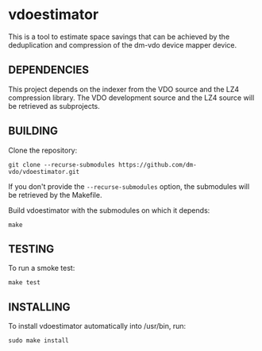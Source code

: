 # vdoestimator

This is a tool to estimate space savings that can be achieved by the deduplication and
compression of the dm-vdo device mapper device.

## DEPENDENCIES

This project depends on the indexer from the VDO source and the LZ4 compression
library. The VDO development source and the LZ4 source will be retrieved as subprojects.

## BUILDING

Clone the repository:

~~~
git clone --recurse-submodules https://github.com/dm-vdo/vdoestimator.git
~~~

If you don't provide the `--recurse-submodules` option, the submodules will be retrieved
by the Makefile.

Build vdoestimator with the submodules on which it depends:

~~~
make
~~~

## TESTING

To run a smoke test:

~~~
make test
~~~

## INSTALLING

To install vdoestimator automatically into /usr/bin, run:

~~~
sudo make install
~~~
